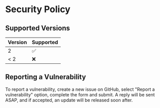 # Security Policy

## Supported Versions

| Version | Supported          |
| ------- | ------------------ |
| 2       | :white_check_mark: |
| < 2     | :x:                |

## Reporting a Vulnerability

To report a vulnerability, create a new issue on GitHub, select
"Report a vulnerability" option, complete the form and submit.
A reply will be sent ASAP, and if accepted, an update will be
released soon after.
